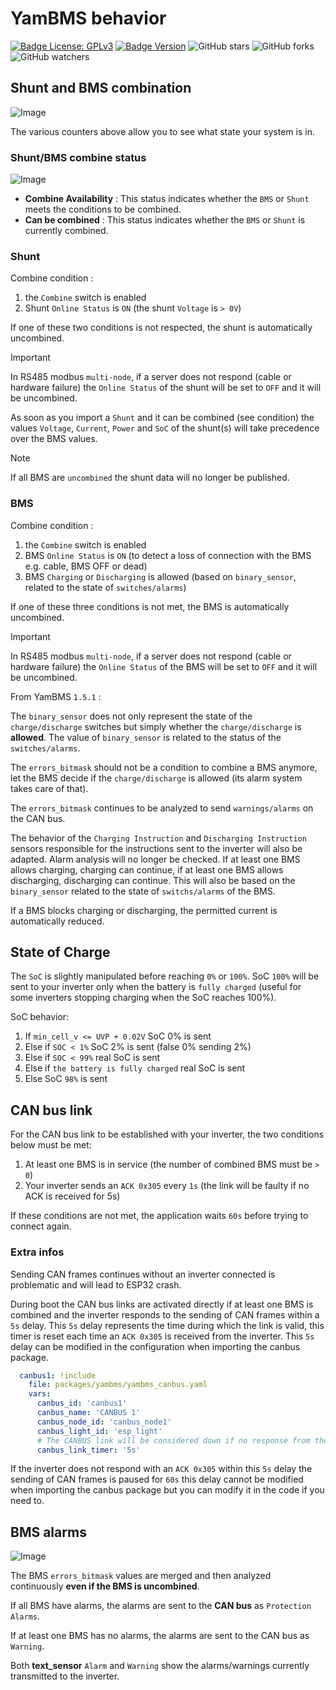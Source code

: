 # YamBMS behavior

[![Badge License: GPLv3](https://img.shields.io/badge/License-GPLv3-brightgreen.svg)](https://www.gnu.org/licenses/gpl-3.0)
[![Badge Version](https://img.shields.io/github/v/release/Sleeper85/esphome-yambms?include_prereleases&color=yellow&logo=DocuSign&logoColor=white)](https://github.com/Sleeper85/esphome-yambms/releases/latest)
![GitHub stars](https://img.shields.io/github/stars/Sleeper85/esphome-yambms)
![GitHub forks](https://img.shields.io/github/forks/Sleeper85/esphome-yambms)
![GitHub watchers](https://img.shields.io/github/watchers/Sleeper85/esphome-yambms)

## Shunt and BMS combination

![Image](../../images/YamBMS_Combine_switch.png "YamBMS_Combine_switch")

The various counters above allow you to see what state your system is in.

### Shunt/BMS combine status

![Image](../../images/YamBMS_Combine_Status.png "YamBMS_Combine_Status")

* **Combine Availability** : This status indicates whether the `BMS` or `Shunt` meets the conditions to be combined.
* **Can be combined** : This status indicates whether the `BMS` or `Shunt` is currently combined.

### Shunt

Combine condition :
1) the `Combine` switch is enabled
2) Shunt `Online Status` is `ON` (the shunt `Voltage` is `> 0V`)

If one of these two conditions is not respected, the shunt is automatically uncombined.

> [!IMPORTANT]
> In RS485 modbus `multi-node`, if a server does not respond (cable or hardware failure) the `Online Status` of the shunt will be set to `OFF` and it will be uncombined.

As soon as you import a `Shunt` and it can be combined (see condition) the values ​​`Voltage`, `Current`, `Power` and `SoC` of the shunt(s) will take precedence over the BMS values.

> [!NOTE]
> If all BMS are `uncombined` the shunt data will no longer be published.

### BMS

Combine condition :
1) the `Combine` switch is enabled
2) BMS `Online Status` is `ON` (to detect a loss of connection with the BMS e.g. cable, BMS OFF or dead)
3) BMS `Charging` or `Discharging` is allowed (based on `binary_sensor`, related to the state of `switches/alarms`)

If one of these three conditions is not met, the BMS is automatically uncombined.

> [!IMPORTANT]
> In RS485 modbus `multi-node`, if a server does not respond (cable or hardware failure) the `Online Status` of the BMS will be set to `OFF` and it will be uncombined.

From YamBMS `1.5.1` :

The `binary_sensor` does not only represent the state of the `charge/discharge` switches but simply whether the `charge/discharge` is **allowed**. The value of `binary_sensor` is related to the status of the `switches/alarms`.

The `errors_bitmask` should not be a condition to combine a BMS anymore, let the BMS decide if the `charge/discharge` is allowed (its alarm system takes care of that).

The `errors_bitmask` continues to be analyzed to send `warnings/alarms` on the CAN bus.

The behavior of the `Charging Instruction` and `Discharging Instruction` sensors responsible for the instructions sent to the inverter will also be adapted. Alarm analysis will no longer be checked. If at least one BMS allows charging, charging can continue, if at least one BMS allows discharging, discharging can continue. This will also be based on the `binary_sensor` related to the state of `switchs/alarms` of the BMS.

If a BMS blocks charging or discharging, the permitted current is automatically reduced.

## State of Charge

The `SoC` is slightly manipulated before reaching `0%` or `100%`.
SoC `100%` will be sent to your inverter only when the battery is `fully charged` (useful for some inverters stopping charging when the SoC reaches 100%).

SoC behavior:
1) If `min_cell_v <= UVP + 0.02V` SoC 0% is sent
2) Else if `SOC < 1%` SoC 2% is sent (false 0% sending 2%)
3) Else if `SOC < 99%` real SoC is sent
4) Else if `the battery is fully charged` real SoC is sent
5) Else SoC `98%` is sent

## CAN bus link

For the CAN bus link to be established with your inverter, the two conditions below must be met:
1) At least one BMS is in service (the number of combined BMS must be `> 0`)
2) Your inverter sends an `ACK 0x305` every `1s` (the link will be faulty if no ACK is received for 5s)

If these conditions are not met, the application waits `60s` before trying to connect again.

### Extra infos

Sending CAN frames continues without an inverter connected is problematic and will lead to ESP32 crash.

During boot the CAN bus links are activated directly if at least one BMS is combined and the inverter responds to the sending of CAN frames within a `5s` delay.
This `5s` delay represents the time during which the link is valid, this timer is reset each time an `ACK 0x305` is received from the inverter.
This `5s` delay can be modified in the configuration when importing the canbus package.

```YAML
  canbus1: !include
    file: packages/yambms/yambms_canbus.yaml
    vars:
      canbus_id: 'canbus1'
      canbus_name: 'CANBUS 1'
      canbus_node_id: 'canbus_node1'
      canbus_light_id: 'esp_light'
      # The CANBUS link will be considered down if no response from the inverter (ID 0x305) for 5s
      canbus_link_timer: '5s'
```

If the inverter does not respond with an `ACK 0x305` within this `5s` delay the sending of CAN frames is paused for `60s` this delay cannot be modified when importing the canbus package but you can modify it in the code if you need to.

## BMS alarms

![Image](../../images/YamBMS_BMS_alarms.png "YamBMS_BMS_alarms")

The BMS `errors_bitmask` values ​​are merged and then analyzed continuously **even if the BMS is uncombined**.

If all BMS have alarms, the alarms are sent to the **CAN bus** as `Protection Alarms`.

If at least one BMS has no alarms, the alarms are sent to the CAN bus as `Warning`.

Both **text_sensor** `Alarm` and `Warning` show the alarms/warnings currently transmitted to the inverter.
